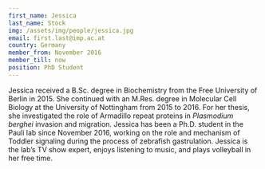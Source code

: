 ```yaml
---
first_name: Jessica
last_name: Stock
img: /assets/img/people/jessica.jpg
email: first.last@imp.ac.at
country: Germany
member_from: November 2016
member_till: now
position: PhD Student
---
```

Jessica received a B.Sc. degree in Biochemistry from the Free University of Berlin in 2015. She continued with an M.Res. degree in Molecular Cell Biology at the University of Nottingham from 2015 to 2016. For her thesis, she investigated the role of Armadillo repeat proteins in *Plasmodium berghei* invasion and migration. Jessica has been a Ph.D. student in the Pauli lab since November 2016, working on the role and mechanism of Toddler signaling during the process of zebrafish gastrulation. Jessica is the lab’s TV show expert, enjoys listening to music, and plays volleyball in her free time. 
